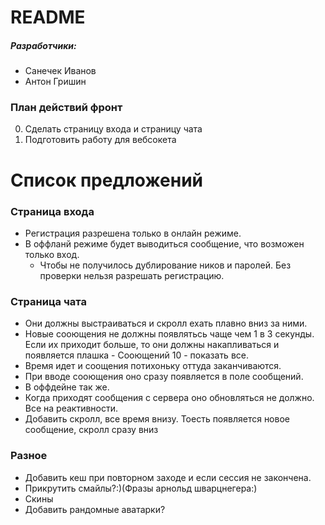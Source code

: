 # README #

##### Разработчики:
* Санечек Иванов
* Антон Гришин

### План действий фронт

0. Сделать страницу входа и страницу чата
0. Подготовить работу для вебсокета


# Список предложений

### Страница входа

* Регистрация разрешена только в онлайн режиме.
* В оффланй режиме будет выводиться сообщение, что возможен только вход. 
	* Чтобы не получилось дублирование ников и паролей. Без проверки нельзя разрешать регистрацию.


### Страница чата

* Они должны выстраиваться и скролл ехать плавно вниз за ними.
* Новые сооющения не должны появлятьсь чаще чем 1 в 3 секунды. Если их приходит больше, то они должны накапливаться и появляется плашка - Сооющений 10 - показать все.
* Время идет и соощения потихоньку оттуда заканчиваются.
* При вводе сооющения оно сразу появляется в поле сообщений. 
* В оффдейне так же.
* Когда приходят сообщения с сервера оно обновляться не должно. Все на реактивности.
* Добавить скролл, все время внизу. Тоесть появляется новое сообщение, скролл сразу вниз

### Разное
* Добавить кеш при повторном заходе и если сессия не закончена.
* Прикрутить смайлы?:)(Фразы арнольд шварцнегера:)
* Скины
* Добавить рандомные аватарки?
